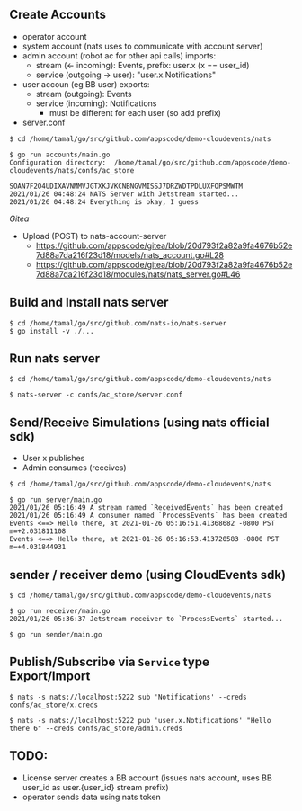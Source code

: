 ## Create Accounts

- operator account
- system account (nats uses to communicate with account server)
- admin account (robot ac for other api calls)
  imports:
   - stream (<- incoming): Events, prefix: user.x (x == user_id)
   - service (outgoing -> user): "user.x.Notifications"
- user accoun (eg BB user)
   exports:
   - stream (outgoing): Events
   - service (incoming): Notifications
     - must be different for each user (so add prefix)
- server.conf

```shell
$ cd /home/tamal/go/src/github.com/appscode/demo-cloudevents/nats

$ go run accounts/main.go
Configuration directory:  /home/tamal/go/src/github.com/appscode/demo-cloudevents/nats/confs/ac_store

SOAN7F2O4UDIXAVNMMVJGTXKJVKCNBNGVMISSJ7DRZWDTPDLUXFOPSMWTM
2021/01/26 04:48:24 NATS Server with Jetstream started...
2021/01/26 04:48:24 Everything is okay, I guess
```

*Gitea*
- Upload (POST) to nats-account-server
  - https://github.com/appscode/gitea/blob/20d793f2a82a9fa4676b52e7d88a7da216f23d18/models/nats_account.go#L28
  - https://github.com/appscode/gitea/blob/20d793f2a82a9fa4676b52e7d88a7da216f23d18/modules/nats/nats_server.go#L46

## Build and Install nats server

```shell
$ cd /home/tamal/go/src/github.com/nats-io/nats-server
$ go install -v ./...
```

## Run nats server

```shell
$ cd /home/tamal/go/src/github.com/appscode/demo-cloudevents/nats

$ nats-server -c confs/ac_store/server.conf
```

## Send/Receive Simulations (using nats official sdk)

- User x publishes
- Admin consumes (receives)

```shell
$ cd /home/tamal/go/src/github.com/appscode/demo-cloudevents/nats

$ go run server/main.go
2021/01/26 05:16:49 A stream named `ReceivedEvents` has been created
2021/01/26 05:16:49 A consumer named `ProcessEvents` has been created
Events <==> Hello there, at 2021-01-26 05:16:51.41368682 -0800 PST m=+2.031811108
Events <==> Hello there, at 2021-01-26 05:16:53.413720583 -0800 PST m=+4.031844931
```


## sender / receiver demo (using CloudEvents sdk)

```shell
$ cd /home/tamal/go/src/github.com/appscode/demo-cloudevents/nats

$ go run receiver/main.go
2021/01/26 05:36:37 Jetstream receiver to `ProcessEvents` started...

$ go run sender/main.go
```

## Publish/Subscribe via `Service` type Export/Import

```shell
$ nats -s nats://localhost:5222 sub 'Notifications' --creds confs/ac_store/x.creds

$ nats -s nats://localhost:5222 pub 'user.x.Notifications' "Hello there 6" --creds confs/ac_store/admin.creds
```

## TODO:

- License server creates a BB account (issues nats account, uses BB user_id as user.{user_id} stream prefix)
- operator sends data using nats token

